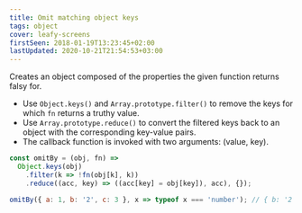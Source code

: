 ```yaml
---
title: Omit matching object keys
tags: object
cover: leafy-screens
firstSeen: 2018-01-19T13:23:45+02:00
lastUpdated: 2020-10-21T21:54:53+03:00
---
```


Creates an object composed of the properties the given function returns falsy for.

- Use `Object.keys()` and `Array.prototype.filter()` to remove the keys for which `fn` returns a truthy value.
- Use `Array.prototype.reduce()` to convert the filtered keys back to an object with the corresponding key-value pairs.
- The callback function is invoked with two arguments: (value, key).

```js
const omitBy = (obj, fn) =>
  Object.keys(obj)
    .filter(k => !fn(obj[k], k))
    .reduce((acc, key) => ((acc[key] = obj[key]), acc), {});
```

```js
omitBy({ a: 1, b: '2', c: 3 }, x => typeof x === 'number'); // { b: '2' }
```
